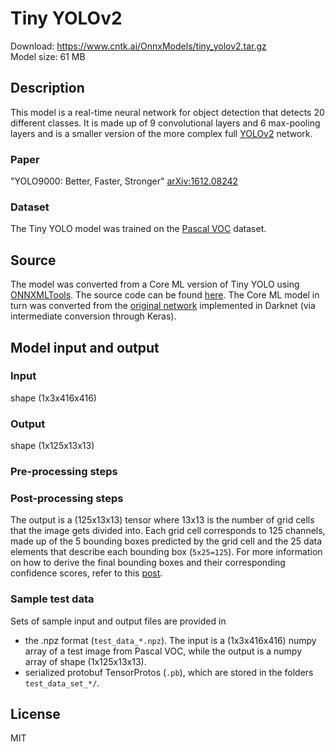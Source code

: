 # Tiny YOLOv2

Download: https://www.cntk.ai/OnnxModels/tiny_yolov2.tar.gz  
Model size: 61 MB

## Description
This model is a real-time neural network for object detection that detects 20 different classes. It is made up of 9 convolutional layers and 6 max-pooling layers and is a smaller version of the more complex full [YOLOv2](https://pjreddie.com/darknet/yolov2/) network. 

### Paper
"YOLO9000: Better, Faster, Stronger" [arXiv:1612.08242](https://arxiv.org/pdf/1612.08242.pdf)

### Dataset
The Tiny YOLO model was trained on the [Pascal VOC](http://host.robots.ox.ac.uk/pascal/VOC/) dataset.

## Source
The model was converted from a Core ML version of Tiny YOLO using [ONNXMLTools](https://github.com/onnx/onnxmltools). The source code can be found [here](https://github.com/hollance/YOLO-CoreML-MPSNNGraph). The Core ML model in turn was converted from the [original network](https://pjreddie.com/darknet/yolov2/) implemented in Darknet (via intermediate conversion through Keras).

## Model input and output
### Input
shape (1x3x416x416)
### Output
shape (1x125x13x13)
### Pre-processing steps
### Post-processing steps
The output is a (125x13x13) tensor where 13x13 is the number of grid cells that the image gets divided into. Each grid cell corresponds to 125 channels, made up of the 5 bounding boxes predicted by the grid cell and the 25 data elements that describe each bounding box (`5x25=125`). For more information on how to derive the final bounding boxes and their corresponding confidence scores, refer to this [post](http://machinethink.net/blog/object-detection-with-yolo/).
### Sample test data
Sets of sample input and output files are provided in 
* the .npz format (`test_data_*.npz`). The input is a (1x3x416x416) numpy array of a test image from Pascal VOC, while the output is a numpy array of shape (1x125x13x13).
* serialized protobuf TensorProtos (`.pb`), which are stored in the folders `test_data_set_*/`.

## License
MIT
